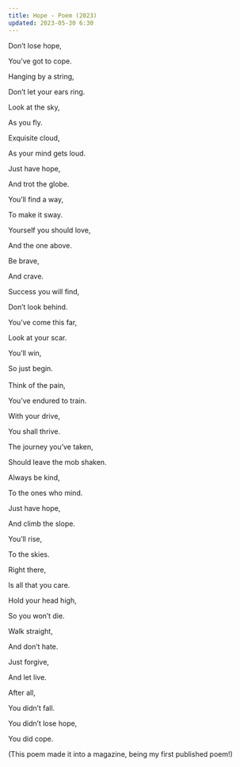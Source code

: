 ```yaml
---
title: Hope - Poem (2023)
updated: 2023-05-30 6:30
---
```


Don’t lose hope,

You’ve got to cope.

Hanging by a string,

Don’t let your ears ring.

Look at the sky,

As you fly.

Exquisite cloud,

As your mind gets loud.

Just have hope,

And trot the globe.

You’ll find a way,

To make it sway.

Yourself you should love,

And the one above.

Be brave,

And crave.

Success you will find,

Don’t look behind.

You’ve come this far,

Look at your scar.

You’ll win,

So just begin.
\
\
Think of the pain,

You’ve endured to train.

With your drive,

You shall thrive.

The journey you’ve taken,

Should leave the mob shaken.

Always be kind,

To the ones who mind.

Just have hope,

And climb the slope.

You’ll rise,

To the skies.

Right there,

Is all that you care.

Hold your head high,

So you won’t die.

Walk straight,

And don’t hate.

Just forgive,

And let live.

After all,

You didn’t fall.

You didn’t lose hope,

You did cope.

(This poem made it into a magazine, being my first published poem!)
